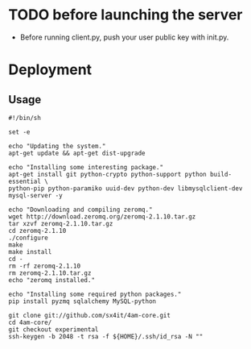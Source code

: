 # TODO before launching the server

* Before running client.py, push your user public key with init.py.


# Deployment

## Usage

```
#!/bin/sh

set -e

echo "Updating the system."
apt-get update && apt-get dist-upgrade

echo "Installing some interesting package."
apt-get install git python-crypto python-support python build-essential \
python-pip python-paramiko uuid-dev python-dev libmysqlclient-dev mysql-server -y

echo "Downloading and compiling zeromq."
wget http://download.zeromq.org/zeromq-2.1.10.tar.gz
tar xzvf zeromq-2.1.10.tar.gz
cd zeromq-2.1.10
./configure
make
make install
cd -
rm -rf zeromq-2.1.10
rm zeromq-2.1.10.tar.gz
echo "zeromq installed."

echo "Installing some required python packages."
pip install pyzmq sqlalchemy MySQL-python

git clone git://github.com/sx4it/4am-core.git
cd 4am-core/
git checkout experimental
ssh-keygen -b 2048 -t rsa -f ${HOME}/.ssh/id_rsa -N ""
```
